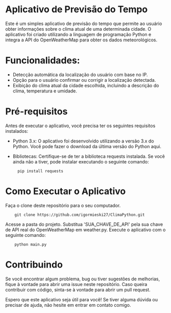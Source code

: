 # Aplicativo de Previsão do Tempo

Este é um simples aplicativo de previsão do tempo que permite ao usuário obter informações sobre o clima atual de uma determinada cidade. O aplicativo foi criado utilizando a linguagem de programação Python e integra a API do OpenWeatherMap para obter os dados meteorológicos.

# Funcionalidades:

 - Detecção automática da localização do usuário com base no IP.
 - Opção para o usuário confirmar ou corrigir a localização detectada.
 - Exibição do clima atual da cidade escolhida, incluindo a descrição do clima, temperatura e umidade.

# Pré-requisitos

Antes de executar o aplicativo, você precisa ter os seguintes requisitos instalados:

- Python 3.x: O aplicativo foi desenvolvido utilizando a versão 3.x do Python. Você pode fazer o download da última versão do Python aqui.
- Bibliotecas: Certifique-se de ter a biblioteca requests instalada. Se você ainda não a tiver, pode instalar executando o seguinte comando:
  
        pip install requests

# Como Executar o Aplicativo

Faça o clone deste repositório para o seu computador.

        git clone https://github.com/igormieski27/ClimaPython.git

Acesse a pasta do projeto.
Substitua 'SUA_CHAVE_DE_API' pela sua chave de API real do OpenWeatherMap em weather.py.
Execute o aplicativo com o seguinte comando:

        python main.py

# Contribuindo

Se você encontrar algum problema, bug ou tiver sugestões de melhorias, fique à vontade para abrir uma issue neste repositório. Caso queira contribuir com código, sinta-se à vontade para abrir um pull request.

Espero que este aplicativo seja útil para você! Se tiver alguma dúvida ou precisar de ajuda, não hesite em entrar em contato comigo.

